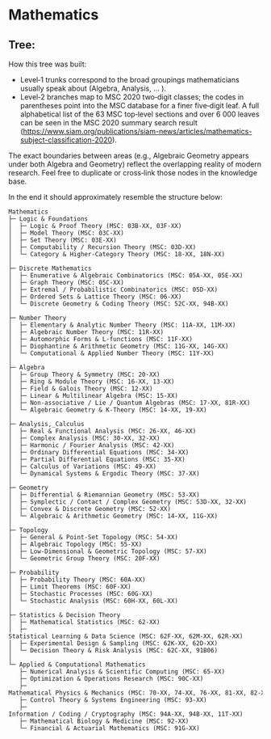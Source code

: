 # Mathematics

## Tree:

How this tree was built:
- Level‑1 trunks correspond to the broad groupings mathematicians usually speak about (Algebra, Analysis, … ).
- Level‑2 branches map to MSC 2020 two‑digit classes; the codes in parentheses point into the MSC database for a finer five‑digit leaf. A full alphabetical list of the 63 MSC top‑level sections and over 6 000 leaves can be seen in the MSC 2020 summary search result (https://www.siam.org/publications/siam-news/articles/mathematics-subject-classification-2020).

The exact boundaries between areas (e.g., Algebraic Geometry appears under both Algebra and Geometry) reflect the overlapping reality of modern research. Feel free to duplicate or cross‑link those nodes in the knowledge base.

In the end it should approximately resemble the structure below:
```
Mathematics
├─ Logic & Foundations
│  ├─ Logic & Proof Theory (MSC: 03B‑XX, 03F‑XX)
│  ├─ Model Theory (MSC: 03C‑XX)
│  ├─ Set Theory (MSC: 03E‑XX)
│  ├─ Computability / Recursion Theory (MSC: 03D‑XX)
│  └─ Category & Higher‑Category Theory (MSC: 18‑XX, 18N‑XX)
│
├─ Discrete Mathematics
│  ├─ Enumerative & Algebraic Combinatorics (MSC: 05A‑XX, 05E‑XX)
│  ├─ Graph Theory (MSC: 05C‑XX)
│  ├─ Extremal / Probabilistic Combinatorics (MSC: 05D‑XX)
│  ├─ Ordered Sets & Lattice Theory (MSC: 06‑XX)
│  └─ Discrete Geometry & Coding Theory (MSC: 52C‑XX, 94B‑XX)
│
├─ Number Theory
│  ├─ Elementary & Analytic Number Theory (MSC: 11A‑XX, 11M‑XX)
│  ├─ Algebraic Number Theory (MSC: 11R‑XX)
│  ├─ Automorphic Forms & L‑functions (MSC: 11F‑XX)
│  ├─ Diophantine & Arithmetic Geometry (MSC: 11G‑XX, 14G‑XX)
│  └─ Computational & Applied Number Theory (MSC: 11Y‑XX)
│
├─ Algebra
│  ├─ Group Theory & Symmetry (MSC: 20‑XX)
│  ├─ Ring & Module Theory (MSC: 16‑XX, 13‑XX)
│  ├─ Field & Galois Theory (MSC: 12‑XX)
│  ├─ Linear & Multilinear Algebra (MSC: 15‑XX)
│  ├─ Non‑associative / Lie / Quantum Algebras (MSC: 17‑XX, 81R‑XX)
│  └─ Algebraic Geometry & K‑Theory (MSC: 14‑XX, 19‑XX)
│
├─ Analysis,_Calculus
│  ├─ Real & Functional Analysis (MSC: 26‑XX, 46‑XX)
│  ├─ Complex Analysis (MSC: 30‑XX, 32‑XX)
│  ├─ Harmonic / Fourier Analysis (MSC: 42‑XX)
│  ├─ Ordinary Differential Equations (MSC: 34‑XX)
│  ├─ Partial Differential Equations (MSC: 35‑XX)
│  ├─ Calculus of Variations (MSC: 49‑XX)
│  └─ Dynamical Systems & Ergodic Theory (MSC: 37‑XX)
│
├─ Geometry
│  ├─ Differential & Riemannian Geometry (MSC: 53‑XX)
│  ├─ Symplectic / Contact / Complex Geometry (MSC: 53D‑XX, 32‑XX)
│  ├─ Convex & Discrete Geometry (MSC: 52‑XX)
│  └─ Algebraic & Arithmetic Geometry (MSC: 14‑XX, 11G‑XX)
│
├─ Topology
│  ├─ General & Point‑Set Topology (MSC: 54‑XX)
│  ├─ Algebraic Topology (MSC: 55‑XX)
│  ├─ Low‑Dimensional & Geometric Topology (MSC: 57‑XX)
│  └─ Geometric Group Theory (MSC: 20F‑XX)
│
├─ Probability
│  ├─ Probability Theory (MSC: 60A‑XX)
│  ├─ Limit Theorems (MSC: 60F‑XX)
│  ├─ Stochastic Processes (MSC: 60G‑XX)
│  └─ Stochastic Analysis (MSC: 60H‑XX, 60L‑XX)
│
├─ Statistics & Decision Theory
│  ├─ Mathematical Statistics (MSC: 62‑XX)
│  ├─ Statistical Learning & Data Science (MSC: 62F‑XX, 62M‑XX, 62R‑XX)
│  ├─ Experimental Design & Sampling (MSC: 62K‑XX, 62D‑XX)
│  └─ Decision Theory & Risk Analysis (MSC: 62C‑XX, 91B06)
│
└─ Applied & Computational Mathematics
   ├─ Numerical Analysis & Scientific Computing (MSC: 65‑XX)
   ├─ Optimization & Operations Research (MSC: 90C‑XX)
   ├─ Mathematical Physics & Mechanics (MSC: 70‑XX, 74‑XX, 76‑XX, 81‑XX, 82‑XX)
   ├─ Control Theory & Systems Engineering (MSC: 93‑XX)
   ├─ Information / Coding / Cryptography (MSC: 94A‑XX, 94B‑XX, 11T‑XX)
   ├─ Mathematical Biology & Medicine (MSC: 92‑XX)
   └─ Financial & Actuarial Mathematics (MSC: 91G‑XX)
```
